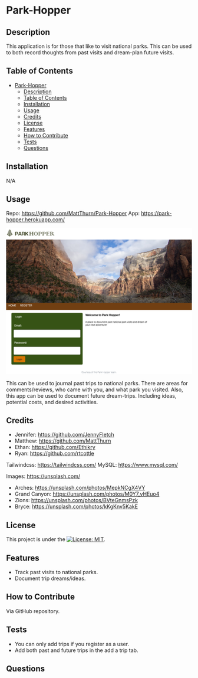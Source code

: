 # Park-Hopper

## Description

This application is for those that like to visit national parks. This can be used to both record thoughts from past visits and dream-plan future visits. 

## Table of Contents

- [Park-Hopper](#park-hopper)
  - [Description](#description)
  - [Table of Contents](#table-of-contents)
  - [Installation](#installation)
  - [Usage](#usage)
  - [Credits](#credits)
  - [License](#license)
  - [Features](#features)
  - [How to Contribute](#how-to-contribute)
  - [Tests](#tests)
  - [Questions](#questions)

## Installation

N/A

## Usage

Repo: https://github.com/MattThurn/Park-Hopper
App: https://park-hopper.herokuapp.com/

![Screenshot](screenshot.png)

This can be used to journal past trips to national parks. There are areas for comments/reviews, who came with you, and what park you visited. Also, this app can be used to document future dream-trips. Including ideas, potential costs, and desired activities. 

## Credits

- Jennifer: https://github.com/JennyFletch
- Matthew: https://github.com/MattThurn
- Ethan: https://github.com/Ethikry
- Ryan: https://github.com/rtcottle

Tailwindcss: https://tailwindcss.com/
MySQL: https://www.mysql.com/

Images: https://unsplash.com/
- Arches: https://unsplash.com/photos/MepkNCgX4VY
- Grand Canyon: https://unsplash.com/photos/M0Y7_vHEuo4
- Zions: https://unsplash.com/photos/BVteGnmsPzk
- Bryce: https://unsplash.com/photos/kKgKnv5KakE

## License

This project is under the [![License: MIT](https://img.shields.io/badge/License-MIT-yellow.svg)](https://opensource.org/licenses/MIT).

## Features

- Track past visits to national parks. 
- Document trip dreams/ideas.

## How to Contribute

Via GitHub repository. 

## Tests

- You can only add trips if you register as a user. 
- Add both past and future trips in the add a trip tab.  

## Questions

<!-- ADD HERE -->